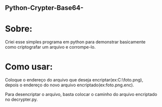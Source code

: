 ## Python-Crypter-Base64-
# Sobre:
Criei esse simples programa em python para demonstrar basicamente como criptografar um arquivo e corrompe-lo.
# Como usar:
Coloque o endereço do arquivo que deseja encriptar(ex:C:\foto.png), depois o endereço do novo arquivo encriptado(ex:foto.png.enc).

Para desencriptar o arquivo, basta colocar o caminho do arquivo encriptado no decrypter.py.
